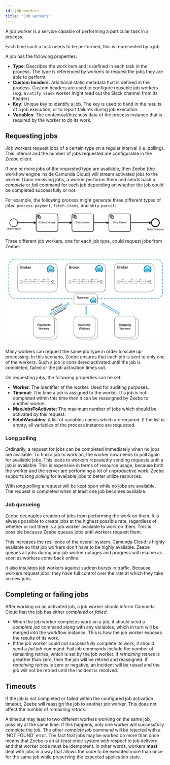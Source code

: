 ```yaml
---
id: job-workers
title: "Job workers"
---
```


A job worker is a service capable of performing a particular task in a process.

Each time such a task needs to be performed, this is represented by a job.

A job has the following properties:

- **Type**: Describes the work item and is defined in each task in the process. The type is referenced by workers to request the jobs they are able to perform.
- **Custom headers**: Additional static metadata that is defined in the process. Custom headers are used to configure reusable job workers (e.g. a `notify Slack` worker might read out the Slack channel from its header).
- **Key**: Unique key to identify a job. The key is used to hand in the results of a job execution, or to report failures during job execution.
- **Variables**: The contextual/business data of the process instance that is required by the worker to do its work.

## Requesting jobs

Job workers request jobs of a certain type on a regular interval (i.e. polling). This interval and the number of jobs requested are configurable in the Zeebe client.

If one or more jobs of the requested type are available, then Zeebe (the workflow engine inside Camunda Cloud) will stream activated jobs to the worker. Upon receiving jobs, a worker performs them and sends back a _complete_ or _fail_
command for each job depending on whether the job could be completed successfully or not.

For example, the following process might generate three different types of jobs: `process-payment`, `fetch-items`, and `ship-parcel`:

![order-process-model](assets/order-process.png)

Three different job workers, one for each job type, could request jobs from Zeebe:

![zeebe-job-workers-requesting-jobs](assets/zeebe-job-workers-graphic.png)

Many workers can request the same job type in order to scale up processing. In this scenario, Zeebe ensures that each job is sent to only one of the workers.
Such a job is considered activated until the job is completed, failed or the job activation times out.

On requesting jobs, the following properties can be set:

- **Worker**: The identifier of the worker. Used for auditing purposes.
- **Timeout**: The time a job is assigned to the worker. If a job is not completed within this time then it can be reassigned by Zeebe to another worker.
- **MaxJobsToActivate**: The maximum number of jobs which should be activated by this request.
- **FetchVariables**: A list of variables names which are required. If the list is empty, all variables of the process instance are requested.

### Long polling

Ordinarily, a request for jobs can be completed immediately when no jobs are available.
To find a job to work on, the worker now needs to poll again for available jobs.
This leads to workers repeatedly sending requests until a job is available.
This is expensive in terms of resource usage, because both the worker and the server are performing a lot of unproductive work. Zeebe supports _long polling_ for available jobs to better utilize resources.

With _long polling_ a request will be kept open while no jobs are available.
The request is completed when at least one job becomes available.

### Job queueing

Zeebe decouples creation of jobs from performing the work on them. It is always possible to create jobs at the highest possible rate, regardless of whether or not there is a job worker available to work on them. This is possible because Zeebe queues jobs until workers request them.

This increases the resilience of the overall system. Camunda Cloud is highly available so that job workers don't have to be highly available. Zeebe queues all jobs during any job worker outages and progress will resume as soon as workers come back online.

It also insulates job workers against sudden bursts in traffic. Because workers request jobs, they have full control over the rate at which they take on new jobs.

## Completing or failing jobs

After working on an activated job, a job worker should inform Camunda Cloud that the job has either _completed_ or _failed_.

- When the job worker completes work on a job, it should send a _complete job_ command along with any variables, which in turn will be merged into the workflow instance. This is how the job worker exposes the results of its work.
- If the job worker could not successfully complete its work, it should send a _fail job_ command. Fail job commands include the number of remaining retries, which is set by the job worker. If _remaining retries_ is greather than zero, then the job will be retried and reassigned. If _remaining retries_ is zero or negative, an incident will be raised and the job will not be retried until the incident is resolved.

## Timeouts

If the job is not completed or failed within the configured job activation timeout, Zeebe will reassign the job to another job worker. This does not affect the number of _remaining retries_.


A timeout may lead to two different workers working on the same job, possibly at the same time. If this happens, only one worker will successfully complete the job. The other _complete job_ command will be rejected with a 'NOT FOUND' error. The fact that jobs may be worked on more than once means that Zeebe is an at-least once system with respect to job delivery and that worker code must be idempotent. In other words, workers __must__ deal with jobs in a way that allows the code to be executed more than once for the same job while preserving the expected application state.
